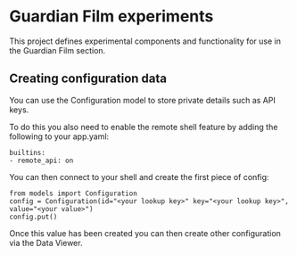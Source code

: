 # Guardian Film experiments

This project defines experimental components and functionality for use in the Guardian Film section.

## Creating configuration data

You can use the Configuration model to store private details such as API keys.

To do this you also need to enable the remote shell feature by adding the following to your app.yaml:

	builtins:
	- remote_api: on

You can then connect to your shell and create the first piece of config:

	from models import Configuration
	config = Configuration(id="<your lookup key>" key="<your lookup key>", value="<your value>")
	config.put()

Once this value has been created you can then create other configuration via the Data Viewer.